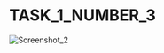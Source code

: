 # TASK_1_NUMBER_3

![Screenshot_2](https://user-images.githubusercontent.com/90616140/139054110-db79fffa-ad27-4672-9068-94bf7797fee5.png)
